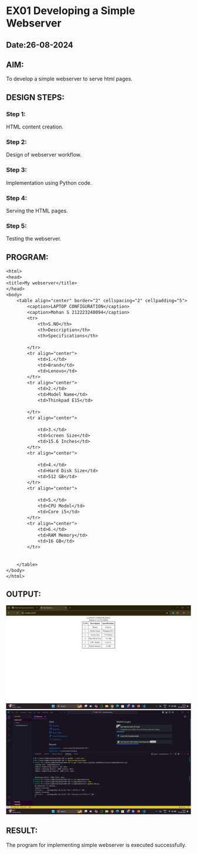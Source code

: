 # EX01 Developing a Simple Webserver
## Date:26-08-2024

## AIM:
To develop a simple webserver to serve html pages.

## DESIGN STEPS:
### Step 1: 
HTML content creation.

### Step 2:
Design of webserver workflow.

### Step 3:
Implementation using Python code.

### Step 4:
Serving the HTML pages.

### Step 5:
Testing the webserver.

## PROGRAM:
```
<html>
<head>
<title>My webserver</title>
</head>
<body>
    <table align="center" border="2" cellspacing="2" cellpadding="5">
		<caption>LAPTOP CONFIGURATION</caption>
        <caption>Mohan S 212223240094</caption>
        <tr>
			<th>S.NO</th>
			<th>Description</th>
			<th>Specifications</th>
            
		</tr>
		<tr align="center">
			<td>1.</td>
			<td>Brand</td>
			<td>Lenovo</td>
		</tr>
		<tr align="center">
			<td>2.</td>
			<td>Model Name</td>
            <td>Thinkpad E15</td>
			
		</tr>
		<tr align="center">

			<td>3.</td>
			<td>Screen Size</td>
			<td>15.6 Inches</td>
		</tr>
        <tr align="center">

			<td>4.</td>
			<td>Hard Disk Size</td>
			<td>512 GB</td>
		</tr>
        <tr align="center">

			<td>5.</td>
			<td>CPU Model</td>
			<td>Core i5</td>
		</tr>
        <tr align="center">
            <td>6.</td>
			<td>RAM Memory</td>
			<td>16 GB</td>
		</tr>
        

	</table>
</body>
</html>
```

## OUTPUT:
![alt text](<Screenshot 2024-08-26 203216.png>)
![alt text](<Screenshot 2024-08-26 203255.png>)


## RESULT:
The program for implementing simple webserver is executed successfully.
